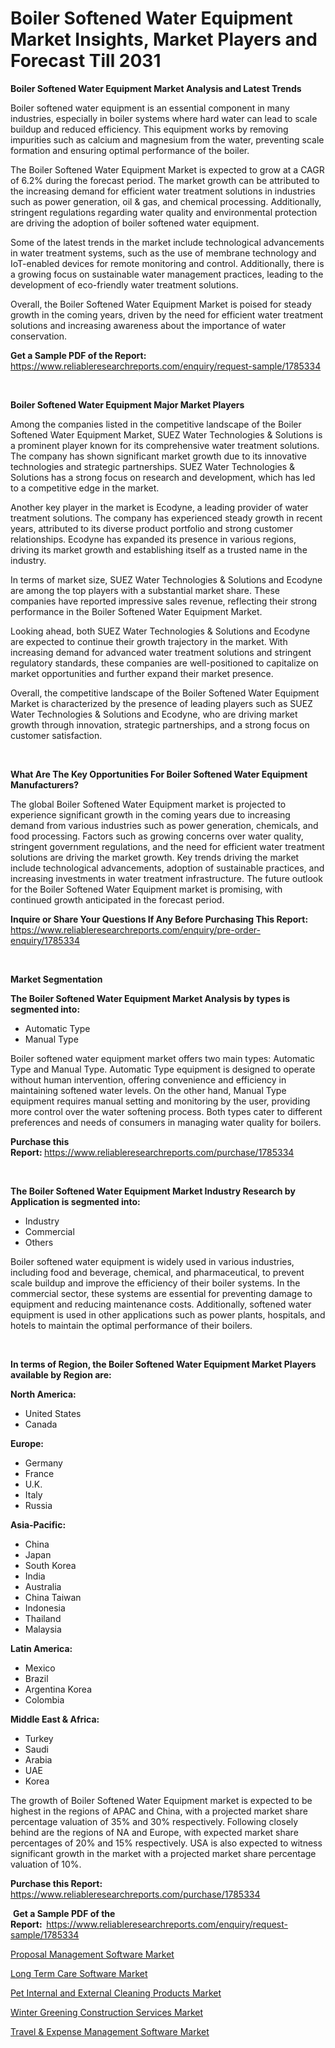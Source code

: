 <p><h1>Boiler Softened Water Equipment Market Insights, Market Players and Forecast Till 2031</h1></p><p><strong>Boiler Softened Water Equipment Market Analysis and Latest Trends</strong></p>
<p><p>Boiler softened water equipment is an essential component in many industries, especially in boiler systems where hard water can lead to scale buildup and reduced efficiency. This equipment works by removing impurities such as calcium and magnesium from the water, preventing scale formation and ensuring optimal performance of the boiler.</p><p>The Boiler Softened Water Equipment Market is expected to grow at a CAGR of 6.2% during the forecast period. The market growth can be attributed to the increasing demand for efficient water treatment solutions in industries such as power generation, oil & gas, and chemical processing. Additionally, stringent regulations regarding water quality and environmental protection are driving the adoption of boiler softened water equipment.</p><p>Some of the latest trends in the market include technological advancements in water treatment systems, such as the use of membrane technology and IoT-enabled devices for remote monitoring and control. Additionally, there is a growing focus on sustainable water management practices, leading to the development of eco-friendly water treatment solutions.</p><p>Overall, the Boiler Softened Water Equipment Market is poised for steady growth in the coming years, driven by the need for efficient water treatment solutions and increasing awareness about the importance of water conservation.</p></p>
<p><strong>Get a Sample PDF of the Report:&nbsp;</strong> <a href="https://www.reliableresearchreports.com/enquiry/request-sample/1785334">https://www.reliableresearchreports.com/enquiry/request-sample/1785334</a></p>
<p>&nbsp;</p>
<p><strong>Boiler Softened Water Equipment Major Market Players</strong></p>
<p><p>Among the companies listed in the competitive landscape of the Boiler Softened Water Equipment Market, SUEZ Water Technologies & Solutions is a prominent player known for its comprehensive water treatment solutions. The company has shown significant market growth due to its innovative technologies and strategic partnerships. SUEZ Water Technologies & Solutions has a strong focus on research and development, which has led to a competitive edge in the market.</p><p>Another key player in the market is Ecodyne, a leading provider of water treatment solutions. The company has experienced steady growth in recent years, attributed to its diverse product portfolio and strong customer relationships. Ecodyne has expanded its presence in various regions, driving its market growth and establishing itself as a trusted name in the industry.</p><p>In terms of market size, SUEZ Water Technologies & Solutions and Ecodyne are among the top players with a substantial market share. These companies have reported impressive sales revenue, reflecting their strong performance in the Boiler Softened Water Equipment Market.</p><p>Looking ahead, both SUEZ Water Technologies & Solutions and Ecodyne are expected to continue their growth trajectory in the market. With increasing demand for advanced water treatment solutions and stringent regulatory standards, these companies are well-positioned to capitalize on market opportunities and further expand their market presence.</p><p>Overall, the competitive landscape of the Boiler Softened Water Equipment Market is characterized by the presence of leading players such as SUEZ Water Technologies & Solutions and Ecodyne, who are driving market growth through innovation, strategic partnerships, and a strong focus on customer satisfaction.</p></p>
<p>&nbsp;</p>
<p><strong>What Are The Key Opportunities For Boiler Softened Water Equipment Manufacturers?</strong></p>
<p><p>The global Boiler Softened Water Equipment market is projected to experience significant growth in the coming years due to increasing demand from various industries such as power generation, chemicals, and food processing. Factors such as growing concerns over water quality, stringent government regulations, and the need for efficient water treatment solutions are driving the market growth. Key trends driving the market include technological advancements, adoption of sustainable practices, and increasing investments in water treatment infrastructure. The future outlook for the Boiler Softened Water Equipment market is promising, with continued growth anticipated in the forecast period.</p></p>
<p><strong>Inquire or Share Your Questions If Any Before Purchasing This Report:</strong> <a href="https://www.reliableresearchreports.com/enquiry/pre-order-enquiry/1785334">https://www.reliableresearchreports.com/enquiry/pre-order-enquiry/1785334</a></p>
<p>&nbsp;</p>
<p><strong>Market Segmentation</strong></p>
<p><strong>The Boiler Softened Water Equipment Market Analysis by types is segmented into:</strong></p>
<p><ul><li>Automatic Type</li><li>Manual Type</li></ul></p>
<p><p>Boiler softened water equipment market offers two main types: Automatic Type and Manual Type. Automatic Type equipment is designed to operate without human intervention, offering convenience and efficiency in maintaining softened water levels. On the other hand, Manual Type equipment requires manual setting and monitoring by the user, providing more control over the water softening process. Both types cater to different preferences and needs of consumers in managing water quality for boilers.</p></p>
<p><strong>Purchase this Report:&nbsp;</strong><a href="https://www.reliableresearchreports.com/purchase/1785334">https://www.reliableresearchreports.com/purchase/1785334</a></p>
<p>&nbsp;</p>
<p><strong>The Boiler Softened Water Equipment Market Industry Research by Application is segmented into:</strong></p>
<p><ul><li>Industry</li><li>Commercial</li><li>Others</li></ul></p>
<p><p>Boiler softened water equipment is widely used in various industries, including food and beverage, chemical, and pharmaceutical, to prevent scale buildup and improve the efficiency of their boiler systems. In the commercial sector, these systems are essential for preventing damage to equipment and reducing maintenance costs. Additionally, softened water equipment is used in other applications such as power plants, hospitals, and hotels to maintain the optimal performance of their boilers.</p></p>
<p>&nbsp;</p>
<p><strong>In terms of Region, the Boiler Softened Water Equipment Market Players available by Region are:</strong></p>
<p>
    <p> <strong> North America: </strong>
        <ul>
            <li>United States</li>
            <li>Canada</li>
        </ul>
        </p> 
    <p> <strong> Europe: </strong>
        <ul>
            <li>Germany</li>
            <li>France</li>
            <li>U.K.</li>
            <li>Italy</li>
            <li>Russia</li>
        </ul>
        </p> 
    <p> <strong> Asia-Pacific: </strong>
        <ul>
            <li>China</li>
            <li>Japan</li>
            <li>South Korea</li>
            <li>India</li>
            <li>Australia</li>
            <li>China Taiwan</li>
            <li>Indonesia</li>
            <li>Thailand</li>
            <li>Malaysia</li>
        </ul>
        </p> 
    <p> <strong> Latin America: </strong>
        <ul>
            <li>Mexico</li>
            <li>Brazil</li>
            <li>Argentina Korea</li>
            <li>Colombia</li>
        </ul>
        </p> 
    <p> <strong> Middle East & Africa: </strong>
        <ul>
            <li>Turkey</li>
            <li>Saudi</li>
            <li>Arabia</li>
            <li>UAE</li>
            <li>Korea</li>
        </ul>
    </p>
    </p>
<p><p>The growth of Boiler Softened Water Equipment market is expected to be highest in the regions of APAC and China, with a projected market share percentage valuation of 35% and 30% respectively. Following closely behind are the regions of NA and Europe, with expected market share percentages of 20% and 15% respectively. USA is also expected to witness significant growth in the market with a projected market share percentage valuation of 10%.</p></p>
<p><strong>Purchase this Report: </strong><a href="https://www.reliableresearchreports.com/purchase/1785334">https://www.reliableresearchreports.com/purchase/1785334</a></p>
<p>&nbsp;<strong>Get a Sample PDF of the Report:&nbsp;&nbsp;</strong><a href="https://www.reliableresearchreports.com/enquiry/request-sample/1785334">https://www.reliableresearchreports.com/enquiry/request-sample/1785334</a></p>
<p><strong></strong></p>
<p><p><a href="https://medium.com/@isidrowolff1908/proposal-management-software-nbsp-market-focuses-on-market-share-size-and-projected-forecast-till-a5e4835787aa">Proposal Management Software Market</a></p><p><a href="https://medium.com/@isidrowolff1908/long-term-care-software-market-size-cagr-trends-2024-2030-d60fc3a72d74">Long Term Care Software Market</a></p><p><a href="https://github.com/FassouRP/Market-Research-Report-List-3/blob/main/pet-internal-and-external-cleaning-products-market.md">Pet Internal and External Cleaning Products Market</a></p><p><a href="https://github.com/ruddyyedelwadw/Market-Research-Report-List-1/blob/main/winter-greening-construction-services-market.md">Winter Greening Construction Services Market</a></p><p><a href="https://medium.com/@isidrowolff1908/travel-amp-expense-management-software-market-insights-into-market-cagr-market-trends-and-23d10d43eda1">Travel & Expense Management Software Market</a></p></p>